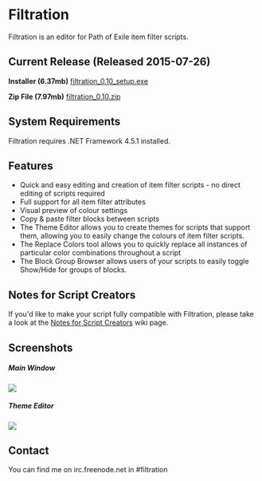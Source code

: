 # Filtration

Filtration is an editor for Path of Exile item filter scripts.

## Current Release (Released 2015-07-26)
<b>Installer (6.37mb)</b> <a href="https://github.com/ben-wallis/Filtration/releases/download/0.10/filtration_0.10_setup.exe">filtration_0.10_setup.exe</a>

<b>Zip File (7.97mb)</b> <a href="https://github.com/ben-wallis/Filtration/releases/download/0.10/filtration_0.10.zip">filtration_0.10.zip</a>

## System Requirements
Filtration requires .NET Framework 4.5.1 installed.

## Features

* Quick and easy editing and creation of item filter scripts - no direct editing of scripts required
* Full support for all item filter attributes
* Visual preview of colour settings
* Copy & paste filter blocks between scripts
* The Theme Editor allows you to create themes for scripts that support them, allowing you to easily change the colours of item filter scripts.
* The Replace Colors tool allows you to quickly replace all instances of particular color combinations throughout a script
* The Block Group Browser allows users of your scripts to easily toggle Show/Hide for groups of blocks.

## Notes for Script Creators
If you'd like to make your script fully compatible with Filtration, please take a look at the [Notes for Script Creators](https://github.com/ben-wallis/Filtration/wiki/Notes-for-Script-Creators) wiki page.

## Screenshots

##### Main Window
<img src="http://i.imgur.com/eAsMoSo.png" />

##### Theme Editor
<img src="http://i.imgur.com/FJWJknO.png" />

## Contact

You can find me on irc.freenode.net in #filtration
